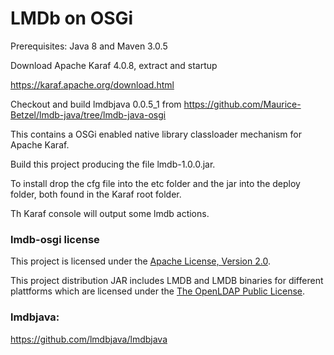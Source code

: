 # LMDb on OSGi

Prerequisites: Java 8 and Maven 3.0.5

Download Apache Karaf 4.0.8, extract and startup

https://karaf.apache.org/download.html

Checkout and build lmdbjava 0.0.5_1 from https://github.com/Maurice-Betzel/lmdb-java/tree/lmdb-java-osgi

This contains a OSGi enabled native library classloader mechanism for Apache Karaf.

Build this project producing the file lmdb-1.0.0.jar.

To install drop the cfg file into the etc folder and the jar into the deploy folder,
both found in the Karaf root folder.

Th Karaf console will output some lmdb actions.

### lmdb-osgi license

This project is licensed under the
[Apache License, Version 2.0](http://www.apache.org/licenses/LICENSE-2.0.html).

This project distribution JAR includes LMDB and LMDB binaries for different plattforms which are licensed under the
[The OpenLDAP Public License](http://www.openldap.org/software/release/license.html).

### lmdbjava:

https://github.com/lmdbjava/lmdbjava

